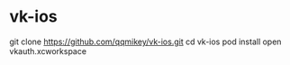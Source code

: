 # vk-ios

git clone https://github.com/qqmikey/vk-ios.git
cd vk-ios
pod install
open vkauth.xcworkspace
